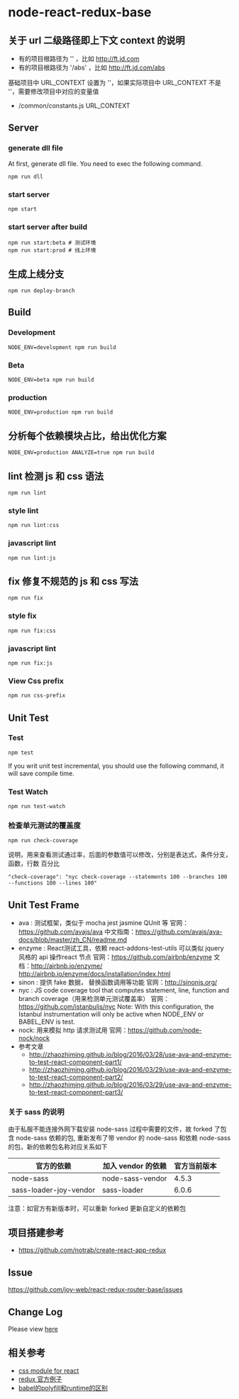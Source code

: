 # node-react-redux-base

## 关于 url 二级路径即上下文 context 的说明

* 有的项目根路径为 '' ，比如 http://ft.jd.com
* 有的项目根路径为 '/abs' ，比如 http://ft.jd.com/abs

基础项目中 URL_CONTEXT 设置为 ''，如果实际项目中 URL_CONTEXT  不是 ''，需要修改项目中对应的变量值

* /common/constants.js   URL_CONTEXT

## Server

### generate dll file

At first, generate dll file. You need to exec the following command.

```
npm run dll
```

### start server

```
npm start
```

### start server after build

```
npm run start:beta # 测试环境
npm run start:prod # 线上环境
```

## 生成上线分支

```
npm run deploy-branch
```

## Build

### Development

```
NODE_ENV=development npm run build
```

### Beta

```
NODE_ENV=beta npm run build
```

### production

```
NODE_ENV=production npm run build
```

## 分析每个依赖模块占比，给出优化方案
```
NODE_ENV=production ANALYZE=true npm run build
```

## lint 检测 js 和 css 语法
```
npm run lint
```

### style lint
```
npm run lint:css
```

### javascript lint
```
npm run lint:js
```

## fix 修复不规范的 js 和 css 写法
```
npm run fix
```

### style fix
```
npm run fix:css
```

### javascript lint
```
npm run fix:js
```

### View Css prefix

```bash
npm run css-prefix
```

## Unit Test

### Test
```
npm test
```

If you writ unit test incremental, you should use the following command, it will save compile time.

### Test Watch
```
npm run test-watch
```

### 检查单元测试的覆盖度
```
npm run check-coverage
```

说明，用来查看测试通过率，后面的参数值可以修改，分别是表达式，条件分支，函数，行数 百分比
```
"check-coverage": "nyc check-coverage --statements 100 --branches 100 --functions 100 --lines 100"
```

## Unit Test Frame

* ava : 测试框架，类似于 mocha jest jasmine QUnit 等
  官网：https://github.com/avajs/ava
  中文指南：https://github.com/avajs/ava-docs/blob/master/zh_CN/readme.md
* enzyme : React测试工具，依赖 react-addons-test-utils 可以类似 jquery 风格的 api 操作react 节点
  官网：https://github.com/airbnb/enzyme
  文档：http://airbnb.io/enzyme/
  http://airbnb.io/enzyme/docs/installation/index.html
* sinon : 提供 fake 数据， 替换函数调用等功能
  官网：http://sinonjs.org/
* nyc : JS code coverage tool that computes statement, line, function and branch coverage（用来检测单元测试覆盖率）
  官网：https://github.com/istanbuljs/nyc
  Note: With this configuration, the Istanbul instrumentation will only be active when NODE_ENV or BABEL_ENV is test.
* nock: 用来模拟 http 请求测试用
  官网：https://github.com/node-nock/nock
* 参考文章
  * http://zhaozhiming.github.io/blog/2016/03/28/use-ava-and-enzyme-to-test-react-component-part1/
  * http://zhaozhiming.github.io/blog/2016/03/29/use-ava-and-enzyme-to-test-react-component-part2/
  * http://zhaozhiming.github.io/blog/2016/03/29/use-ava-and-enzyme-to-test-react-component-part3/

### 关于 sass 的说明
由于私服不能连接外网下载安装 node-sass 过程中需要的文件，故 forked 了包含 node-sass 依赖的包,
重新发布了带 vendor 的 node-sass 和依赖 node-sass 的包，新的依赖包名称对应关系如下

官方的依赖 | 加入 vendor 的依赖 | 官方当前版本
--- | --- | ---
node-sass | node-sass-vendor | 4.5.3
sass-loader-joy-vendor | sass-loader | 6.0.6

注意：如官方有新版本时，可以重新 forked 更新自定义的依赖包

## 项目搭建参考

* https://github.com/notrab/create-react-app-redux

## Issue

https://github.com/joy-web/react-redux-router-base/issues

## Change Log

Please view [here](./CHANGELOG.md)

## 相关参考

* [css module for react](https://github.com/camsong/blog/issues/5)
* [redux 官方例子](https://github.com/reactjs/redux/tree/master/examples)
* [babel的polyfill和runtime的区别](https://segmentfault.com/q/1010000005596587?from=singlemessage&isappinstalled=1)
